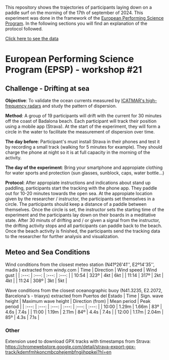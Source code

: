 This repository shows the trajectories of participants laying down on a paddle surf on the morning of the 17th of september of 2024. This experiment was done in the framework of the [European Performing Science Program](https://epsp.fundacionepica.org/). In the following sections you will find an explanation of the protocol followed.

[Click here to see the data](https://icatmar.github.io/EPSPFuraDelsBaus2024/)

# European Performing Science Program (EPSP) - workshop #21
## Challenge - Drifting at sea
**Objective**: To validate the ocean currents measured by [ICATMAR's high-frequency radars](https://www.icatmar.cat/oceanografia-operacional/) and study the pattern of dispersion.

**Method**: A group of 19 participants will drift with the current for 30 minutes off the coast of Badalona beach. Each participant will track their position using a mobile app (Strava). At the start of the experiment, they will form a circle in the water to facilitate the measurement of dispersion over time.

**The day before**: Participant's must install Strava in their phones and test it by recording a small track (walking for 5 minutes for example). They should charge the phone at night so it is at full capacity in the morning of the activity.

**The day of the experiment**: Bring your smartphone and appropiate clothing for water sports and protection (sun glasses, sunblock, caps, water bottle...)

**Protocol**: After appropiate instructions and indications about stand up paddling, participants start the tracking with the phone app. They paddle out for 10-20 minutes towards the open sea. At the appropiate location given by the researcher / instructor, the participants set themselves in a circle. The participants should keep a distance of a paddle between themselves. Once the circle is set, the instructor sets the starting time of the experiment and the participants lay down on their boards in a meditative state. After 30 minuts of drifting and / or given a signal from the instructor, the drifting activity stops and all participants can paddle back to the beach. Once the beach activity is finished, the participants send the tracking data to the researcher for further analysis and visualization.

## Meteo and Sea Conditions
Wind conditions from the closest meteo station (N41º26'41'', E2º14'35'', madis ) extracted from windy.com
| Time | Direction | Wind speed | Wind gust |
| :---: | :---: | :---: | :---: |
| 10:54 | 323º | 4kt | 6kt |
| 11:14 | 317º | 2kt | 4kt |
| 11:24 | 308º | 3kt | 5kt |

Wave conditions from the closest oceanographic buoy (N41.3235, E2.2072, Barcelona's - triaxys) extracted from Puertos del Estado
| Time | Sign. wave height | Maximum wave height | Direction (from) | Mean period | Peak period |
| :---: | :---: | :---: | :---: | :---: | :---: |
| 10:00 | 1.29m | 1.66m | 83º | 4.6s | 7.4s |
| 11:00 | 1.19m | 2.11m | 84º | 4.4s | 7.4s |
| 12:00 | 1.17m | 2.04m | 85º | 4.3s | 7.1s |

### Other
Extension used to download GPX tracks with timestamps from Strava: https://chromewebstore.google.com/detail/strava-export-gpx-track/kdemfmhkoncmbcphejembfngiihppkei?hl=en

